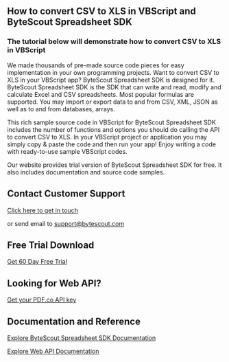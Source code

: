 ## How to convert CSV to XLS in VBScript and ByteScout Spreadsheet SDK

### The tutorial below will demonstrate how to convert CSV to XLS in VBScript

We made thousands of pre-made source code pieces for easy implementation in your own programming projects. Want to convert CSV to XLS in your VBScript app? ByteScout Spreadsheet SDK is designed for it. ByteScout Spreadsheet SDK is the SDK that can write and read, modify and calculate Excel and CSV spreadsheets. Most popular formulas are supported. You may import or export data to and from CSV, XML, JSON as well as to and from databases, arrays.

This rich sample source code in VBScript for ByteScout Spreadsheet SDK includes the number of functions and options you should do calling the API to convert CSV to XLS. In your VBScript project or application you may simply copy & paste the code and then run your app! Enjoy writing a code with ready-to-use sample VBScript codes.

Our website provides trial version of ByteScout Spreadsheet SDK for free. It also includes documentation and source code samples.

## Contact Customer Support

[Click here to get in touch](https://bytescout.zendesk.com/hc/en-us/requests/new?subject=ByteScout%20Spreadsheet%20SDK%20Question)

or send email to [support@bytescout.com](mailto:support@bytescout.com?subject=ByteScout%20Spreadsheet%20SDK%20Question) 

## Free Trial Download

[Get 60 Day Free Trial](https://bytescout.com/download/web-installer?utm_source=github-readme)

## Looking for Web API? 

[Get your PDF.co API key](https://pdf.co/documentation/api?utm_source=github-readme)

## Documentation and Reference

[Explore ByteScout Spreadsheet SDK Documentation](https://bytescout.com/documentation/index.html?utm_source=github-readme)

[Explore Web API Documentation](https://pdf.co/documentation/api?utm_source=github-readme)